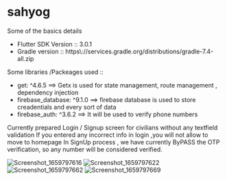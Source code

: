 # sahyog

Some of the basics details
<ul>
  <li>Flutter SDK Version :: 3.0.1 </li>
<li>Gradle version :: https\://services.gradle.org/distributions/gradle-7.4-all.zip</li>
</ul>
Some libraries /Packeages used ::
<ul><li>get: ^4.6.5 ==> Getx is used for state management, route management , dependency injection</li>
<li>firebase_database: ^9.1.0 ==> firebase database is used to store creadentials and every sort of data</li>
<li>firebase_auth: ^3.6.2 ==> It will be used to verify phone numbers</li></ul>

Currently prepared Login / Signup screen for civilians without any textfield validation
If you entered any incorrect info in login ,you will not allow to move to homepage
In SignUp process , we have currently ByPASS the OTP verification, so any number will be considered verified.

![Screenshot_1659797616](https://user-images.githubusercontent.com/110728962/183255250-9c01e0c1-dc0e-48a4-b94b-dd76b82de368.png)
![Screenshot_1659797622](https://user-images.githubusercontent.com/110728962/183255274-e79cef18-014e-4816-8d6b-48dcbcde4530.png)
![Screenshot_1659797662](https://user-images.githubusercontent.com/110728962/183255275-9e958fc0-d0e9-43be-9425-d6518711562b.png)
![Screenshot_1659797669](https://user-images.githubusercontent.com/110728962/183255276-42b2873d-a0d7-4b2b-a7c1-c3d8434af0dd.png)
